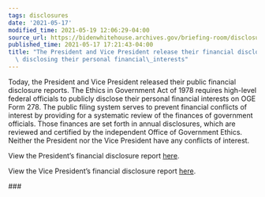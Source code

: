 ```yaml
---
tags: disclosures
date: '2021-05-17'
modified_time: 2021-05-19 12:06:29-04:00
source_url: https://bidenwhitehouse.archives.gov/briefing-room/disclosures/2021/05/17/the-president-and-vice-president-release-their-financial-disclosure-reports-disclosing-their-personal-financial-interests/
published_time: 2021-05-17 17:21:43-04:00
title: "The President and Vice President release their financial disclosure reports\
  \ disclosing their personal financial\_interests"
---
```

 
Today, the President and Vice President released their public financial
disclosure reports. The Ethics in Government Act of 1978 requires
high-level federal officials to publicly disclose their personal
financial interests on OGE Form 278. The public filing system serves to
prevent financial conflicts of interest by providing for a systematic
review of the finances of government officials. Those finances are set
forth in annual disclosures, which are reviewed and certified by the
independent Office of Government Ethics. Neither the President nor the
Vice President have any conflicts of interest.

View the President’s financial disclosure report
[here](https://bidenwhitehouse.archives.gov/wp-content/uploads/2021/05/Biden-Joseph-R.-2021-Annual-278.pdf).

View the Vice President’s financial disclosure report
[here](https://bidenwhitehouse.archives.gov/wp-content/uploads/2021/05/Harris-Kamala-D.-2021-Annual-278.pdf).

\###
